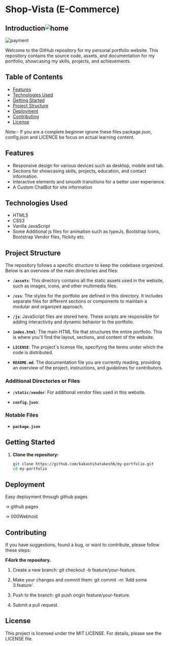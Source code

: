 # Shop-Vista (E-Commerce)
## Introduction![home](https://github.com/kakashihatakesh6/shop-vista/assets/95236055/63d49adc-a73c-4a56-90c3-196b06de0c38)
![payment](https://github.com/kakashihatakesh6/shop-vista/assets/95236055/5bd10b6c-8bcd-4894-80f5-14e8da4758c6)


Welcome to the GitHub repository for my personal portfolio website. This repository contains the source code, assets, and documentation for my portfolio, showcasing my skills, projects, and achievements.

## Table of Contents

- [Features](#features)
- [Technologies Used](#technologies-used)
- [Getting Started](#getting-started)
- [Project Structure](#project-structure)
- [Deployment](#deployment)
- [Contributing](#contributing)
- [License](#license)

Note:- If you are a complete beginner ignore these files package.json, config.json and LICENCE be focus on actual learning content.

## Features

- Responsive design for various devices such as desktop, mobile and tab.
- Sections for showcasing skills, projects, education, and contact information.
- Interactive elements and smooth transitions for a better user experience.
- A Custom ChatBot for site information

## Technologies Used

- HTML5
- CSS3
- Vanilla JavaScript
- Some Additional js files for animation such as typeJs, Bootstrap Icons, Bootstrap Vendor files, flickity etc.

## Project Structure
The repository follows a specific structure to keep the codebase organized. Below is an overview of the main directories and files:

- **`/assets`**: This directory contains all the static assets used in the website, such as images, icons, and other multimedia files.

- **`/css`**: The styles for the portfolio are defined in this directory. It includes separate files for different sections or components to maintain a modular and organized approach.

- **`/js`**: JavaScript files are stored here. These scripts are responsible for adding interactivity and dynamic behavior to the portfolio.

- **`index.html`**: The main HTML file that structures the entire portfolio. This is where you'll find the layout, sections, and content of the website.

- **`LICENSE`**: The project's license file, specifying the terms under which the code is distributed.

- **`README.md`**: The documentation file you are currently reading, providing an overview of the project, instructions, and guidelines for contributors.

### Additional Directories or Files

- **`/static/vendor`**: For additional vendor files used in this website.

- **`config.json`**: 

### Notable Files

- **`package.json`**


## Getting Started

1. **Clone the repository:**
   ```bash
   git clone https://github.com/kakashihatakesh6/my-portfolio.git
   cd my-portfolio

## Deployment
   
   Easy deployment through github pages 

-> github pages

-> 000Webhost

## Contributing

If you have suggestions, found a bug, or want to contribute, please follow these steps:

**F4ork the repository.**

1. Create a new branch: git checkout -b feature/your-feature.

2. Make your changes and commit them: git commit -m 'Add some 3.feature'.

3. Push to the branch: git push origin feature/your-feature.

4. Submit a pull request.

## License

This project is licensed under the MIT LICENSE.
For details, please see the LICENSE file.


